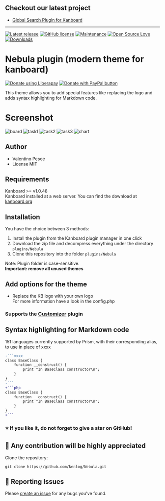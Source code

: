 ## Checkout our latest project

- [Global Search Plugin for Kanboard](https://github.com/kenlog/global-search-kanboard.git) 
-----------

[![Latest release](https://img.shields.io/github/release/kenlog/Nebula.svg)](https://github.com/kenlog/Nebula/releases)
[![GitHub license](https://img.shields.io/github/license/Naereen/StrapDown.js.svg)](https://github.com/kenlog/Nebula/blob/master/LICENSE)
[![Maintenance](https://img.shields.io/badge/Maintained%3F-yes-green.svg)](https://github.com/kenlog/Nebula/graphs/contributors)
[![Open Source Love](https://badges.frapsoft.com/os/v1/open-source.svg?v=103)]()
[![Downloads](https://img.shields.io/github/downloads/kenlog/Nebula/total.svg)](https://github.com/kenlog/Nebula/releases)

# Nebula plugin (modern theme for kanboard)

<noscript><a href="https://liberapay.com/kenlog/donate"><img alt="Donate using Liberapay" src="https://liberapay.com/assets/widgets/donate.svg"></a></noscript>
<a href="https://paypal.me/kenlog"><img src="https://www.paypalobjects.com/en_US/i/btn/btn_donate_SM.gif" border="0" name="submit" title="PayPal - The safer, easier way to pay online!" alt="Donate with PayPal button" /></a>

This theme allows you to add special features like replacing the logo and adds syntax highlighting for Markdown code.

# Screenshot
![board](https://user-images.githubusercontent.com/11728231/48299849-78c1cf80-e4d3-11e8-8d3a-83b25f86f6f9.jpg)
![task1](https://user-images.githubusercontent.com/11728231/48299850-78c1cf80-e4d3-11e8-89c4-03cc85af8345.jpg)
![task2](https://user-images.githubusercontent.com/11728231/48299851-78c1cf80-e4d3-11e8-800a-9325cff01ade.jpg)
![task3](https://user-images.githubusercontent.com/11728231/48299852-78c1cf80-e4d3-11e8-8861-9582a17dacb1.jpg)
![chart](https://user-images.githubusercontent.com/11728231/43127800-9fc1e370-8f30-11e8-92d8-f4129b642349.jpg)



Author
------------
- Valentino Pesce
- License MIT

Requirements
------------
Kanboard >= v1.0.48  
Kanboard installed at a web server.
You can find the download at [kanboard.org](https://kanboard.org/)

Installation
------------
You have the choice between 3 methods:

1. Install the plugin from the Kanboard plugin manager in one click
2. Download the zip file and decompress everything under the directory `plugins/Nebula`
3. Clone this repository into the folder `plugins/Nebula`

Note: Plugin folder is case-sensitive.  
**Important: remove all unused themes**

Add options for the theme
------------
- Replace the KB logo with your own logo  
For more information have a look in the config.php  
### Supports the [Customizer](https://github.com/creecros/Customizer) plugin

Syntax highlighting for Markdown code
------------
151 languages currently supported by Prism, with their corresponding alias, to use in place of xxxx
 
```diff
-```xxxx
class BaseClass {
    function __construct() {
        print "In BaseClass constructor\n";
    }
}
-```
+```php
class BaseClass {
    function __construct() {
        print "In BaseClass constructor\n";
    }
}
+```

```
### :star: If you like it, do not forget to give a star on GitHub! 

:construction_worker: Any contribution will be highly appreciated
------------
Clone the repository: 
```console 
git clone https://github.com/kenlog/Nebula.git
```
:bug: Reporting Issues
------------
Please [create an issue](https://github.com/kenlog/Nebula/issues) for any bugs you've found.
